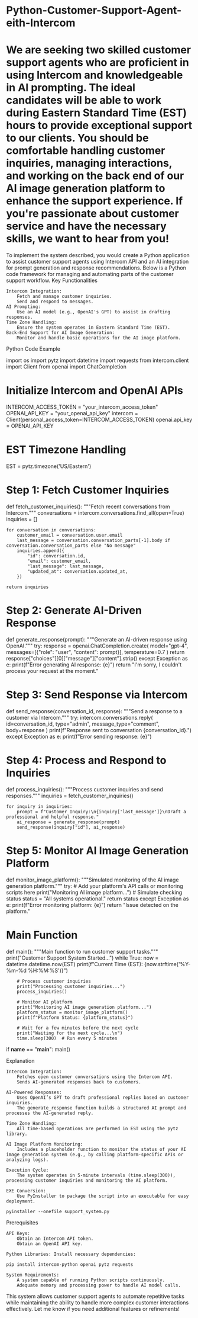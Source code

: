 # Python-Customer-Support-Agent-eith-Intercom
We are seeking two skilled customer support agents who are proficient in using Intercom and knowledgeable in AI prompting. The ideal candidates will be able to work during Eastern Standard Time (EST) hours to provide exceptional support to our clients. You should be comfortable handling customer inquiries, managing interactions, and working on the back end of our AI image generation platform to enhance the support experience. If you're passionate about customer service and have the necessary skills, we want to hear from you!
==========================
To implement the system described, you would create a Python application to assist customer support agents using Intercom API and an AI integration for prompt generation and response recommendations. Below is a Python code framework for managing and automating parts of the customer support workflow.
Key Functionalities

    Intercom Integration:
        Fetch and manage customer inquiries.
        Send and respond to messages.
    AI Prompting:
        Use an AI model (e.g., OpenAI's GPT) to assist in drafting responses.
    Time Zone Handling:
        Ensure the system operates in Eastern Standard Time (EST).
    Back-End Support for AI Image Generation:
        Monitor and handle basic operations for the AI image platform.

Python Code Example

import os
import pytz
import datetime
import requests
from intercom.client import Client
from openai import ChatCompletion

# Initialize Intercom and OpenAI APIs
INTERCOM_ACCESS_TOKEN = "your_intercom_access_token"
OPENAI_API_KEY = "your_openai_api_key"
intercom = Client(personal_access_token=INTERCOM_ACCESS_TOKEN)
openai.api_key = OPENAI_API_KEY

# EST Timezone Handling
EST = pytz.timezone('US/Eastern')

# Step 1: Fetch Customer Inquiries
def fetch_customer_inquiries():
    """Fetch recent conversations from Intercom."""
    conversations = intercom.conversations.find_all(open=True)
    inquiries = []

    for conversation in conversations:
        customer_email = conversation.user.email
        last_message = conversation.conversation_parts[-1].body if conversation.conversation_parts else "No message"
        inquiries.append({
            "id": conversation.id,
            "email": customer_email,
            "last_message": last_message,
            "updated_at": conversation.updated_at,
        })

    return inquiries

# Step 2: Generate AI-Driven Response
def generate_response(prompt):
    """Generate an AI-driven response using OpenAI."""
    try:
        response = openai.ChatCompletion.create(
            model="gpt-4",
            messages=[{"role": "user", "content": prompt}],
            temperature=0.7
        )
        return response["choices"][0]["message"]["content"].strip()
    except Exception as e:
        print(f"Error generating AI response: {e}")
        return "I'm sorry, I couldn't process your request at the moment."

# Step 3: Send Response via Intercom
def send_response(conversation_id, response):
    """Send a response to a customer via Intercom."""
    try:
        intercom.conversations.reply(
            id=conversation_id,
            type="admin",
            message_type="comment",
            body=response
        )
        print(f"Response sent to conversation {conversation_id}.")
    except Exception as e:
        print(f"Error sending response: {e}")

# Step 4: Process and Respond to Inquiries
def process_inquiries():
    """Process customer inquiries and send responses."""
    inquiries = fetch_customer_inquiries()

    for inquiry in inquiries:
        prompt = f"Customer Inquiry:\n{inquiry['last_message']}\nDraft a professional and helpful response."
        ai_response = generate_response(prompt)
        send_response(inquiry["id"], ai_response)

# Step 5: Monitor AI Image Generation Platform
def monitor_image_platform():
    """Simulated monitoring of the AI image generation platform."""
    try:
        # Add your platform's API calls or monitoring scripts here
        print("Monitoring AI image platform...")
        # Simulate checking status
        status = "All systems operational."
        return status
    except Exception as e:
        print(f"Error monitoring platform: {e}")
        return "Issue detected on the platform."

# Main Function
def main():
    """Main function to run customer support tasks."""
    print("Customer Support System Started...")
    while True:
        now = datetime.datetime.now(EST)
        print(f"Current Time (EST): {now.strftime('%Y-%m-%d %H:%M:%S')}")
        
        # Process customer inquiries
        print("Processing customer inquiries...")
        process_inquiries()

        # Monitor AI platform
        print("Monitoring AI image generation platform...")
        platform_status = monitor_image_platform()
        print(f"Platform Status: {platform_status}")
        
        # Wait for a few minutes before the next cycle
        print("Waiting for the next cycle...\n")
        time.sleep(300)  # Run every 5 minutes

if __name__ == "__main__":
    main()

Explanation

    Intercom Integration:
        Fetches open customer conversations using the Intercom API.
        Sends AI-generated responses back to customers.

    AI-Powered Responses:
        Uses OpenAI’s GPT to draft professional replies based on customer inquiries.
        The generate_response function builds a structured AI prompt and processes the AI-generated reply.

    Time Zone Handling:
        All time-based operations are performed in EST using the pytz library.

    AI Image Platform Monitoring:
        Includes a placeholder function to monitor the status of your AI image generation system (e.g., by calling platform-specific APIs or analyzing logs).

    Execution Cycle:
        The system operates in 5-minute intervals (time.sleep(300)), processing customer inquiries and monitoring the AI platform.

    EXE Conversion:
        Use PyInstaller to package the script into an executable for easy deployment.

    pyinstaller --onefile support_system.py

Prerequisites

    API Keys:
        Obtain an Intercom API token.
        Obtain an OpenAI API key.

    Python Libraries: Install necessary dependencies:

    pip install intercom-python openai pytz requests

    System Requirements:
        A system capable of running Python scripts continuously.
        Adequate memory and processing power to handle AI model calls.

This system allows customer support agents to automate repetitive tasks while maintaining the ability to handle more complex customer interactions effectively. Let me know if you need additional features or refinements!
